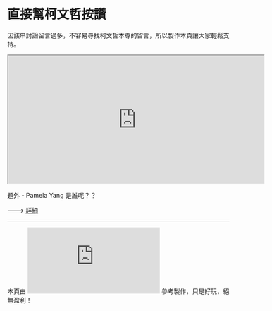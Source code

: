 # 直接幫柯文哲按讚
<p>因該串討論留言過多，不容易尋找柯文哲本尊的留言，所以製作本頁讓大家輕鬆支持。</p>
<iframe src="https://www.facebook.com/plugins/comment_embed.php?href=https%3A%2F%2Fwww.facebook.com%2FDoctorKoWJ%2Fposts%2F1100269360075043%3Fcomment_id%3D344789552615680%26reply_comment_id%3D2018279608454135&include_parent=true" width="580" height="290"></iframe>

<p>題外 -  Pamela Yang 是誰呢？？ </p>
---> <a href="https://www.facebook.com/NO.KMT.KMT.NO/posts/836783916489244">詳細</a>
 

---
本頁由 ![陳姓鄉民](https://www.facebook.com/profile.php?id=1156822568/) 參考製作，只是好玩，絕無盈利！